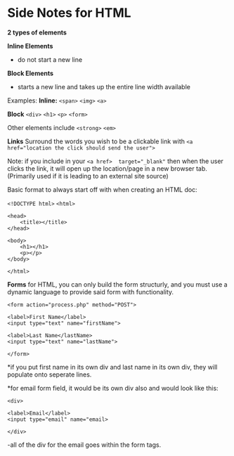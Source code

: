 # Side Notes for HTML


**2 types of elements**

**Inline Elements**
- do not start a new line

**Block Elements**
- starts a new line and takes up the entire line width available

Examples:
**Inline:** `<span>` `<img>` `<a>`

**Block** `<div>` `<h1>` `<p>` `<form>`

Other elements include `<strong>` `<em>`

**Links**
Surround the words you wish to be a clickable link with `<a href="location the click should send the user">`

Note: if you include in your `<a href>  target="_blank"` then when the user clicks the link, it will open up the location/page in a new browser tab. (Primarily used if it is leading to an external site source)

Basic format to always start off with when creating an HTML doc:

`<!DOCTYPE html>`
`<html>`

    <head>
        <title></title>
    </head>

    <body>
        <h1></h1>
        <p></p>
    </body>

`</html>`<br>

**Forms**
for HTML, you can only build the form structurly, and you must use a dynamic language to provide said form with functionality.

`<form action="process.php" method="POST">`<br>

    <label>First Name</label>
    <input type="text" name="firstName">

    <label>Last Name</lastName>
    <input type="text" name="lastName">

`</form>`<br>

*if you put first name in its own div and last name in its own div, they will populate onto seperate lines.

*for email form field, it would be its own div also and would look like this:

`<div>`<br>

    <label>Email</label>
    <input type="email" name="email>

`</div>`<br>

-all of the div for the email goes within the form tags.



